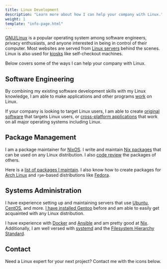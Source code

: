 ```yaml
---
title: Linux Development
description: "Learn more about how I can help your company with Linux."
weight: 1
template: "info-page.html"
---
```


[GNU/Linux](https://www.gnu.org/) is a popular operating system among software engineers, privacy enthusiasts, and anyone interested in being in control of their computer. Most websites are served from [Linux servers](https://wiki.installgentoo.com/wiki/Home_server) behind the scenes. Linux is also used for [kiosks](https://en.wikipedia.org/wiki/Interactive_kiosk) like self-checkout machines.

Below covers some of the ways I can help your company with Linux.

## Software Engineering

By combining my existing software development skills with my Linux knowledge, I am able to make applications and other programs [work](https://www.winehq.org/) on Linux.

If your company is looking to target Linux users, I am able to create [original software](https://gtk-rs.org/) that targets Linux users, or [cross-platform applications](https://tauri.app/) that work on all major operating systems including Linux.

## Package Management

I am a package maintainer for [NixOS](https://nixos.wiki/wiki/Overview_of_the_NixOS_Linux_distribution). I write and maintain [Nix packages](https://nixos.org/manual/nixpkgs/stable/) that can be used on any Linux distribution. I also [code review](https://github.com/NixOS/nixpkgs/pulls?q=is%3Apr+reviewed-by%3Adonovanglover+-author%3Adonovanglover+) the packages of others.

Here is a [list of packages I maintain](https://search.nixos.org/packages?channel=unstable&from=0&size=50&buckets={%22package_attr_set%22%3A[]%2C%22package_license_set%22%3A[]%2C%22package_maintainers_set%22%3A[%22Donovan%20Glover%22]%2C%22package_platforms%22%3A[]}&sort=relevance&type=packages&query=*). I also know how to create packages for [Arch Linux](https://wiki.archlinux.org/title/Arch_Linux) and `rpm`-based distributions like [Fedora](https://docs.fedoraproject.org/en-US/project/).

## Systems Administration

I have experience setting up and maintaining servers that use [Ubuntu](https://ubuntu.com/server), [CentOS](https://www.centos.org/), and more. [I have installed Gentoo](https://wiki.gentoo.org/wiki/Handbook:AMD64/Full/Installation) before and am able to easily get acquainted with any Linux distribution.

I have experience with [Docker](https://docs.docker.com/get-started/overview/) and [Ansible](https://docs.ansible.com/ansible/latest/index.html) and am pretty good at [Nix](https://nixos.org/manual/nix/stable/). Additionally, I am well versed with [systemd](https://systemd.io/) and the [Filesystem Hierarchy Standard](https://refspecs.linuxfoundation.org/FHS_3.0/fhs-3.0.html).


## Contact

Need a Linux expert for your next project? Contact me with the icons below.
